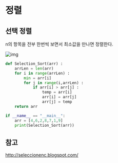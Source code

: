 # 정렬

## 선택 정렬

n의 항목을 전부 한번씩 보면서 최소값을 만나면 정렬한다.

![img](http://4.bp.blogspot.com/-89uV3LBnRlA/VS10mBeOXjI/AAAAAAAAADE/hsc7LQYy6FE/s1600/Selection%2Bejemplo.gif)

```python
def Selection_Sort(arr) :
    arrLen = len(arr)
    for i in range(arrLen) :
        min = arr[i]
        for j in range(i,arrLen) :
            if arr[i] > arr[j] :
                temp = arr[i]
                arr[i] = arr[j]
                arr[j] = temp
    return arr

if __name__ == "__main__":
    arr = [4,6,2,8,7,1,9]
    print(Selection_Sort(arr))
```



## 참고

http://seleccionenc.blogspot.com/